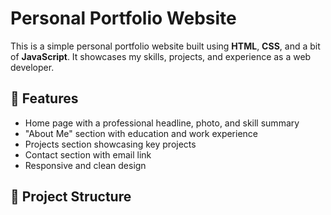 # Personal Portfolio Website

This is a simple personal portfolio website built using **HTML**, **CSS**, and a bit of **JavaScript**. It showcases my skills, projects, and experience as a web developer.

## 🚀 Features

- Home page with a professional headline, photo, and skill summary
- "About Me" section with education and work experience
- Projects section showcasing key projects
- Contact section with email link
- Responsive and clean design

## 📂 Project Structure

